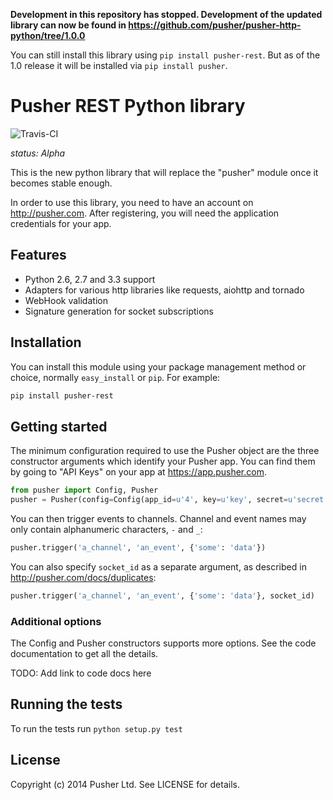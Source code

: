 **Development in this repository has stopped. Development of the updated library can now be found in https://github.com/pusher/pusher-http-python/tree/1.0.0**

You can still install this library using `pip install pusher-rest`. But as of the 1.0 release it will be installed via `pip install pusher`.

Pusher REST Python library
==========================

![Travis-CI](https://travis-ci.org/pusher/pusher-rest-python.svg)

*status: Alpha*

This is the new python library that will replace the "pusher" module once it
becomes stable enough.

In order to use this library, you need to have an account on
http://pusher.com. After registering, you will need the application
credentials for your app.

Features
--------

* Python 2.6, 2.7 and 3.3 support
* Adapters for various http libraries like requests, aiohttp and tornado
* WebHook validation
* Signature generation for socket subscriptions

Installation
------------

You can install this module using your package management method or choice,
normally `easy_install` or `pip`. For example:

```bash
pip install pusher-rest
```

Getting started
---------------

The minimum configuration required to use the Pusher object are the three
constructor arguments which identify your Pusher app. You can find them by
going to "API Keys" on your app at https://app.pusher.com.

```python
from pusher import Config, Pusher
pusher = Pusher(config=Config(app_id=u'4', key=u'key', secret=u'secret'))
```

You can then trigger events to channels. Channel and event names may only
contain alphanumeric characters, `-` and `_`:

```python
pusher.trigger('a_channel', 'an_event', {'some': 'data'})
```

You can also specify `socket_id` as a separate argument, as described in
<http://pusher.com/docs/duplicates>:

```python
pusher.trigger('a_channel', 'an_event', {'some': 'data'}, socket_id)
```

### Additional options

The Config and Pusher constructors supports more options. See the code
documentation to get all the details.

TODO: Add link to code docs here

Running the tests
-----------------

To run the tests run `python setup.py test`

License
-------

Copyright (c) 2014 Pusher Ltd. See LICENSE for details.

